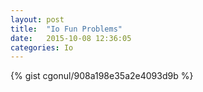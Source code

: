 ```yaml
---
layout: post
title:  "Io Fun Problems"
date:   2015-10-08 12:36:05
categories: Io
---
```


{% gist cgonul/908a198e35a2e4093d9b %}
